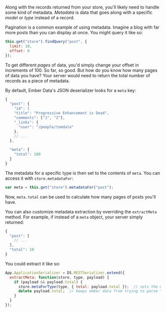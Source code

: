 Along with the records returned from your store, you'll likely need to handle some kind of metadata. *Metadata* is data that goes along with a specific *model* or *type* instead of a record.

Pagination is a common example of using metadata. Imagine a blog with far more posts than you can display at once. You might query it like so:

```js
this.get("store").findQuery("post", {
  limit: 10,
  offset: 0
});
```

To get different *pages* of data, you'd simply change your offset in increments of 100. So far, so good. But how do you know how many pages of data you have? Your server would need to return the total number of records as a piece of metadata.

By default, Ember Data's JSON deserializer looks for a `meta` key:

```js
{
  "post": {
    "id": 1
    "title": "Progressive Enhancement is Dead",
    "comments": ["1", "2"],
    "_links": {
      "user": "/people/tomdale"
    },
    // ...
  },

  "meta": {
    "total": 100
  }
}
```

The metadata for a specific type is then set to the contents of `meta`. You can access it with `store.metadataFor`:

```js
var meta = this.get("store").metadataFor("post");
```

Now, `meta.total` can be used to calculate how many pages of posts you'll have.

You can also customize metadata extraction by overriding the `extractMeta` method. For example, if instead of a `meta` object, your server simply returned:

```js
{
  "post": [
    // ...
  ],
  "total": 10
}
```

You could extract it like so:

```js
App.ApplicationSerializer = DS.RESTSerializer.extend({
  extractMeta: function(store, type, payload) {
    if (payload && payload.total) {
      store.metaForType(type, { total: payload.total });  // sets the metadata for "post"
      delete payload.total;  // keeps ember data from trying to parse "total" as a record
    }
  }
});
```
